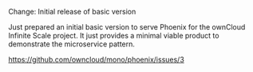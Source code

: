 Change: Initial release of basic version

Just prepared an initial basic version to serve Phoenix for the ownCloud
Infinite Scale project. It just provides a minimal viable product to
demonstrate the microservice pattern.

https://github.com/owncloud/mono/phoenix/issues/3
